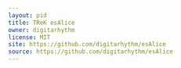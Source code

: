 ```yaml
---
layout: pid
title: TReK esAlice
owner: digitarhythm
license: MIT
site: https://github.com/digitarhythm/esAlice
source: https://github.com/digitarhythm/esAlice
---
```

